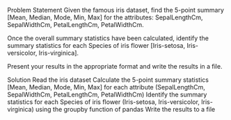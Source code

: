 Problem Statement
Given the famous iris dataset, find the 5-point summary [Mean, Median, Mode, Min, Max] for the attributes: SepalLengthCm, SepalWidthCm, PetalLengthCm, PetalWidthCm.

Once the overall summary statistics have been calculated, identify the summary statistics for each Species of iris flower [Iris-setosa, Iris-versicolor, Iris-virginica].

Present your results in the appropriate format and write the results in a file.

Solution
Read the iris dataset
Calculate the 5-point summary statistics [Mean, Median, Mode, Min, Max] for each attribute (SepalLengthCm, SepalWidthCm, PetalLengthCm, PetalWidthCm)
Identify the summary statistics for each Species of iris flower (Iris-setosa, Iris-versicolor, Iris-virginica) using the groupby function of pandas
Write the results to a file

